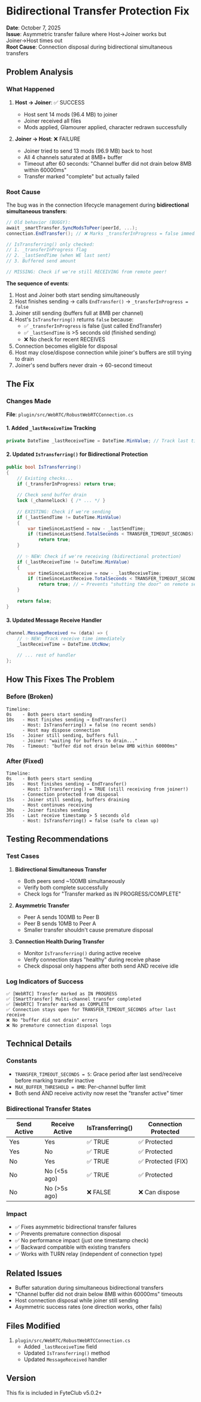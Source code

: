 # Bidirectional Transfer Protection Fix

**Date**: October 7, 2025  
**Issue**: Asymmetric transfer failure where Host→Joiner works but Joiner→Host times out  
**Root Cause**: Connection disposal during bidirectional simultaneous transfers

## Problem Analysis

### What Happened
1. **Host → Joiner**: ✅ SUCCESS
   - Host sent 14 mods (96.4 MB) to joiner
   - Joiner received all files
   - Mods applied, Glamourer applied, character redrawn successfully

2. **Joiner → Host**: ❌ FAILURE  
   - Joiner tried to send 13 mods (96.9 MB) back to host
   - All 4 channels saturated at 8MB+ buffer
   - Timeout after 60 seconds: "Channel buffer did not drain below 8MB within 60000ms"
   - Transfer marked "complete" but actually failed

### Root Cause
The bug was in the connection lifecycle management during **bidirectional simultaneous transfers**:

```csharp
// Old behavior (BUGGY):
await _smartTransfer.SyncModsToPeer(peerId, ...);
connection.EndTransfer(); // ❌ Marks _transferInProgress = false immediately

// IsTransferring() only checked:
// 1. _transferInProgress flag
// 2. _lastSendTime (when WE last sent)
// 3. Buffered send amount

// MISSING: Check if we're still RECEIVING from remote peer!
```

**The sequence of events**:
1. Host and Joiner both start sending simultaneously
2. Host finishes sending → calls `EndTransfer()` → `_transferInProgress = false`
3. Joiner still sending (buffers full at 8MB per channel)
4. Host's `IsTransferring()` returns `false` because:
   - ✅ `_transferInProgress` is false (just called EndTransfer)
   - ✅ `_lastSendTime` is >5 seconds old (finished sending)
   - ❌ No check for recent RECEIVES
5. Connection becomes eligible for disposal
6. Host may close/dispose connection while joiner's buffers are still trying to drain
7. Joiner's send buffers never drain → 60-second timeout

## The Fix

### Changes Made

**File**: `plugin/src/WebRTC/RobustWebRTCConnection.cs`

#### 1. Added `_lastReceiveTime` Tracking
```csharp
private DateTime _lastReceiveTime = DateTime.MinValue; // Track last time data was received
```

#### 2. Updated `IsTransferring()` for Bidirectional Protection
```csharp
public bool IsTransferring()
{
    // Existing checks...
    if (_transferInProgress) return true;
    
    // Check send buffer drain
    lock (_channelLock) { /* ... */ }
    
    // EXISTING: Check if we're sending
    if (_lastSendTime != DateTime.MinValue)
    {
        var timeSinceLastSend = now - _lastSendTime;
        if (timeSinceLastSend.TotalSeconds < TRANSFER_TIMEOUT_SECONDS)
            return true;
    }
    
    // ✨ NEW: Check if we're receiving (bidirectional protection)
    if (_lastReceiveTime != DateTime.MinValue)
    {
        var timeSinceLastReceive = now - _lastReceiveTime;
        if (timeSinceLastReceive.TotalSeconds < TRANSFER_TIMEOUT_SECONDS)
            return true; // ← Prevents "shutting the door" on remote sender
    }
    
    return false;
}
```

#### 3. Updated Message Receive Handler
```csharp
channel.MessageReceived += (data) => {
    // ✨ NEW: Track receive time immediately
    _lastReceiveTime = DateTime.UtcNow;
    
    // ... rest of handler
};
```

## How This Fixes The Problem

### Before (Broken)
```
Timeline:
0s    - Both peers start sending
10s   - Host finishes sending → EndTransfer()
      - Host: IsTransferring() = false (no recent sends)
      - Host may dispose connection
15s   - Joiner still sending, buffers full
      - Joiner: "waiting for buffers to drain..."
70s   - Timeout: "buffer did not drain below 8MB within 60000ms"
```

### After (Fixed)
```
Timeline:
0s    - Both peers start sending
10s   - Host finishes sending → EndTransfer()
      - Host: IsTransferring() = TRUE (still receiving from joiner!)
      - Connection protected from disposal
15s   - Joiner still sending, buffers draining
      - Host continues receiving
30s   - Joiner finishes sending
35s   - Last receive timestamp > 5 seconds old
      - Host: IsTransferring() = false (safe to clean up)
```

## Testing Recommendations

### Test Cases
1. **Bidirectional Simultaneous Transfer**
   - Both peers send ~100MB simultaneously
   - Verify both complete successfully
   - Check logs for "Transfer marked as IN PROGRESS/COMPLETE"

2. **Asymmetric Transfer**
   - Peer A sends 100MB to Peer B
   - Peer B sends 10MB to Peer A
   - Smaller transfer shouldn't cause premature disposal

3. **Connection Health During Transfer**
   - Monitor `IsTransferring()` during active receive
   - Verify connection stays "healthy" during receive phase
   - Check disposal only happens after both send AND receive idle

### Log Indicators of Success
```
✅ [WebRTC] Transfer marked as IN PROGRESS
✅ [SmartTransfer] Multi-channel transfer completed
✅ [WebRTC] Transfer marked as COMPLETE
✅ Connection stays open for TRANSFER_TIMEOUT_SECONDS after last receive
❌ No "buffer did not drain" errors
❌ No premature connection disposal logs
```

## Technical Details

### Constants
- `TRANSFER_TIMEOUT_SECONDS = 5`: Grace period after last send/receive before marking transfer inactive
- `MAX_BUFFER_THRESHOLD = 8MB`: Per-channel buffer limit
- Both send AND receive activity now reset the "transfer active" timer

### Bidirectional Transfer States
| Send Active | Receive Active | IsTransferring() | Connection Protected |
|-------------|----------------|------------------|---------------------|
| Yes         | Yes            | ✅ TRUE          | ✅ Protected        |
| Yes         | No             | ✅ TRUE          | ✅ Protected        |
| No          | Yes            | ✅ TRUE          | ✅ Protected (FIX)  |
| No          | No (<5s ago)   | ✅ TRUE          | ✅ Protected        |
| No          | No (>5s ago)   | ❌ FALSE         | ❌ Can dispose      |

### Impact
- ✅ Fixes asymmetric bidirectional transfer failures
- ✅ Prevents premature connection disposal
- ✅ No performance impact (just one timestamp check)
- ✅ Backward compatible with existing transfers
- ✅ Works with TURN relay (independent of connection type)

## Related Issues
- Buffer saturation during simultaneous bidirectional transfers
- "Channel buffer did not drain below 8MB within 60000ms" timeouts
- Host connection disposal while joiner still sending
- Asymmetric success rates (one direction works, other fails)

## Files Modified
1. `plugin/src/WebRTC/RobustWebRTCConnection.cs`
   - Added `_lastReceiveTime` field
   - Updated `IsTransferring()` method
   - Updated `MessageReceived` handler

## Version
This fix is included in FyteClub v5.0.2+
